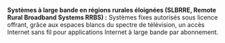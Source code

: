 **Systèmes à large bande en régions rurales éloignées \(SLBRRE, Remote Rural Broadband Systems RRBS\) :** Systèmes fixes autorisés sous licence offrant, grâce aux espaces blancs du spectre de télévision, un accès Internet sans fil pour applications Internet à large bande par abonnement.

